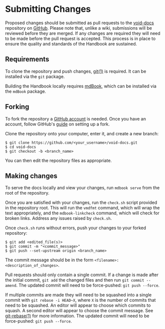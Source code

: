 # Submitting Changes

Proposed changes should be submitted as pull requests to the
[void-docs](https://github.com/void-linux/void-docs) repository on
[GitHub](https://github.com/). Please note that, unlike a wiki, submissions will
be reviewed before they are merged. If any changes are required they will need
to be made before the pull request is accepted. This process is in place to
ensure the quality and standards of the Handbook are sustained.

## Requirements

To clone the repository and push changes,
[git(1)](https://man.voidlinux.org/git.1) is required. It can be installed via
the `git` package.

Building the Handbook locally requires
[mdBook](https://rust-lang.github.io/mdBook/), which can be installed via the
`mdBook` package.

## Forking

To fork the repository a [GitHub account](https://github.com/join) is needed.
Once you have an account, follow GitHub's
[guide](https://help.github.com/en/articles/fork-a-repo) on setting up a fork.

Clone the repository onto your computer, enter it, and create a new branch:

```
$ git clone https://github.com/<your_username>/void-docs.git
$ cd void-docs
$ git checkout -b <branch_name>
```

You can then edit the repository files as appropriate.

## Making changes

To serve the docs locally and view your changes, run `mdbook serve` from the
root of the repository.

Once you are satisfied with your changes, run the `check.sh` script provided in
the repository root. This will run the `vmdfmt` command, which will wrap the
text appropriately, and the `mdbook-linkcheck` command, which will check for
broken links. Address any issues raised by `check.sh`.

Once `check.sh` runs without errors, push your changes to your forked
repository:

```
$ git add <edited_file(s)>
$ git commit -m "<commit_message>"
$ git push --set-upstream origin <branch_name>
```

The commit message should be in the form `<filename>: <description_of_changes>`.

Pull requests should only contain a single commit. If a change is made after the
initial commit, `git add` the changed files and then run `git commit --amend`.
The updated commit will need to be force-pushed: `git push --force`.

If multiple commits are made they will need to be squashed into a single commit
with `git rebase -i HEAD~X`, where `X` is the number of commits that need to be
squashed. An editor will appear to choose which commits to squash. A second
editor will appear to choose the commit message. See
[git-rebase(1)](https://man.voidlinux.org/git-rebase.1) for more information.
The updated commit will need to be force-pushed: `git push --force`.
